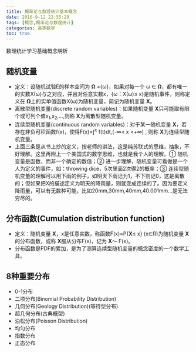 ```yaml
---
title: 概率论与数理统计基本概念
date: 2016-9-12 22:55:29
tags: [概念,概率论与数理统计]
categories: 高等数学
toc: true
---
```

数理统计学习基础概念明析

<!-- more -->

## 随机变量  
* 定义：设随机试验E的样本空间为 **Ω** ={ω}，如果对每一个 ω ∈ **Ω**，都有唯一的实数X(ω)与之对应，并且对任意实数x，{ω：X(ω)≤ x}是随机事件，则称定义在 **Ω**上的实单值函数X(ω)为随机变量，简记为随机变量 <large>**X**。
 * 离散型随机变量(discrete random variables)：如果随机变量 <large>**X**只可能取有限个或可列个值x<sub>1</sub>,x<sub>2</sub>,...,则称 <large>**X**为离散型随机变量。
 * 连续型随机变量(continuous random variables)：对于某一随机变量 <large>**X**，若存在非负可积函数f(x)，使得F(x)=∫<sup>x</sup> f(t)dt,(-∞< x <+∞) , 则称 <large>**X**为连续型随机变量。
 * 上面三条是从书上抄的定义，按老师的讲法，这是纯苏联式的思维，抽象，不好理解。这里再附上一个美国式的数学思维，也就是我个人的理解。① 随机变量是函数，而非一个确定的数值；② 进一步理解，随机变量可看做是一个人为定义的事件，如：throwing dice，5次里面2次得2的概率；③ 连续型随机变量的理解可以用下雨的例子，如明天下雨记为1，不下则记0，这是离散的；但如果把X的描述定义为明天的降雨量，则就变成连续的了。因为要定义降雨量，可以有无数种可能，比如20mm,30mm,40mm,40.001mm...是无法穷尽的。  

## 分布函数(Cumulation distribution function)  
* 定义：随机变量 <large>**X**，x是任意实数，称函数F(x)=P{<large>**X**≤ x} (x∈R)为随机变量 <large>**X**的分布函数，或称 <large>**X**服从分布F(x)，记为 <large>**X**～ F(x)。  
 * 分布函数是PDF的累加，是为了测算连续型随机变量的概念密度的一个数学工具。  

## 8种重要分布
* 0-1分布  
* 二项分布(Binomial Probability Distribution)
* 几何分布(Geology Distribution)(等待型分布)
* 超几何分布(古典概型)
* 泊松分布(Poisson Distribution)
* 均匀分布
* 指数分布
* 正态分布
